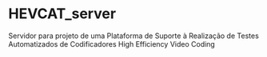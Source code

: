 # HEVCAT_server
Servidor para projeto de uma Plataforma de Suporte à Realização de Testes Automatizados de Codificadores High Efficiency Video Coding
